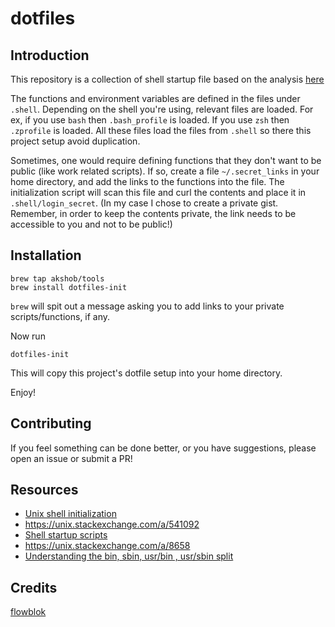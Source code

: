 # dotfiles
## Introduction

This repository is a collection of shell startup file based on the analysis [here](https://blog.flowblok.id.au/2013-02/shell-startup-scripts.html)

The functions and environment variables are defined in the files under `.shell`. Depending on the shell you're using, relevant files are loaded. For ex, if you use `bash` then `.bash_profile` is loaded. If you use `zsh` then `.zprofile` is loaded. All these files load the files from `.shell` so there this project setup avoid duplication.

Sometimes, one would require defining functions that they don't want to be public (like work related scripts). If so, create a file `~/.secret_links` in your home directory, and add the links to the functions into the file. The initialization script will scan this file and curl the contents and place it in `.shell/login_secret`.
(In my case I chose to create a private gist. Remember, in order to keep the contents private, the link needs to be accessible to you and not to be public!)

## Installation

```
brew tap akshob/tools
brew install dotfiles-init
```

`brew` will spit out a message asking you to add links to your private scripts/functions, if any.

Now run
```
dotfiles-init
```
This will copy this project's dotfile setup into your home directory.

Enjoy!

## Contributing

If you feel something can be done better, or you have suggestions, please open an issue or submit a PR!

## Resources
- [Unix shell initialization](https://github.com/pyenv/pyenv/wiki/Unix-shell-initialization)
- https://unix.stackexchange.com/a/541092
- [Shell startup scripts](https://blog.flowblok.id.au/2013-02/shell-startup-scripts.html)
- https://unix.stackexchange.com/a/8658
- [Understanding the bin, sbin, usr/bin , usr/sbin split](http://lists.busybox.net/pipermail/busybox/2010-December/074114.html)

## Credits

[flowblok](https://github.com/flowblok)
